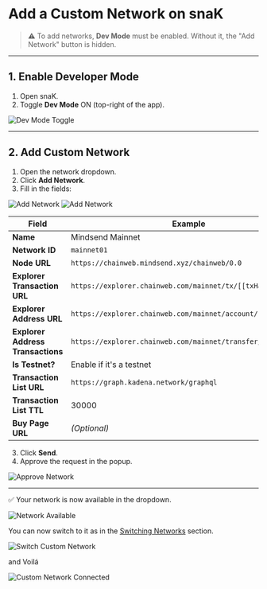 # Add a Custom Network on snaK

> ⚠️ To add networks, **Dev Mode** must be enabled. Without it, the "Add Network" button is hidden.

---

## 1. Enable Developer Mode

1. Open snaK.
2. Toggle **Dev Mode** ON (top-right of the app).

![Dev Mode Toggle](../images/enable-dev-mode.png)

---

## 2. Add Custom Network

1. Open the network dropdown.
2. Click **Add Network**.
3. Fill in the fields:

![Add Network](../images/add-network-1.png)
![Add Network](../images/add-network-2.png)


| Field                             | Example                                             |
| --------------------------------- | -------------------------------------------------- |
| **Name**                          | Mindsend Mainnet                                   |
| **Network ID**                    | `mainnet01`                                          |
| **Node URL**                      | `https://chainweb.mindsend.xyz/chainweb/0.0`         |
| **Explorer Transaction URL**      | `https://explorer.chainweb.com/mainnet/tx/[[txHash]]`|
| **Explorer Address URL**          | `https://explorer.chainweb.com/mainnet/account/[[address]]`|
| **Explorer Address Transactions** | `https://explorer.chainweb.com/mainnet/transfer/[[address]]`|
| **Is Testnet?**                   | Enable if it's a testnet                           |
| **Transaction List URL**          | `https://graph.kadena.network/graphql`               |
| **Transaction List TTL**          | 30000                                              |
| **Buy Page URL**                  | *(Optional)*                                       |

3. Click **Send**.
4. Approve the request in the popup.

![Approve Network](../images/approve-network.png)

---

✅ Your network is now available in the dropdown.


![Network Available](../images/custom-network-available.png)

You can now switch to it as in the [Switching Networks](user-guide/switch-network.md) section.

![Switch Custom Network](../images/switch-custom-network.png)

and Voilá

![Custom Network Connected](../images/custom-network-connected.png)
